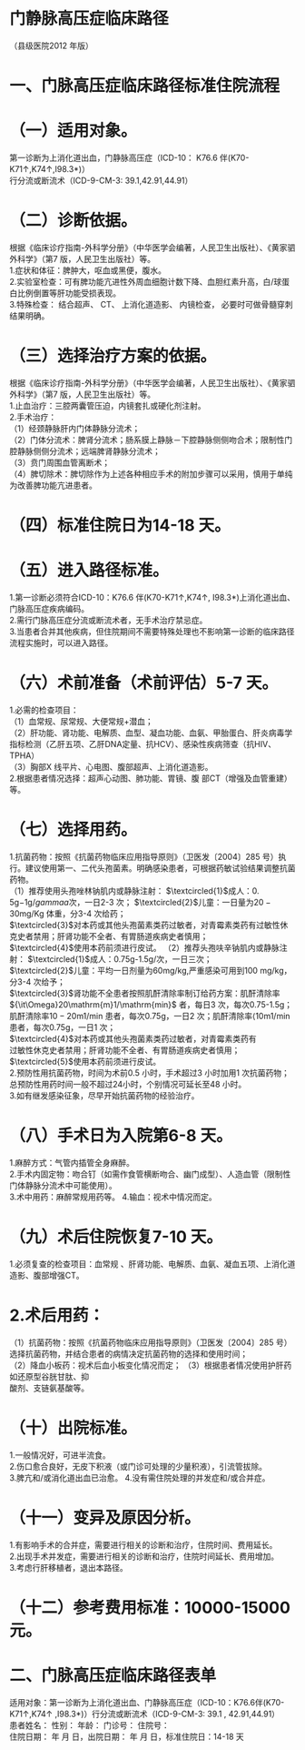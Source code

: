 # 门静脉高压症临床路径  
（县级医院2012 年版）  
# 一、门脉高压症临床路径标准住院流程  
# （一）适用对象。  
第一诊断为上消化道出血，门静脉高压症（ICD-10： K76.6 伴(K70-K71↑,K74↑,I98.3\*)）  
行分流或断流术（ICD-9-CM-3: 39.1,42.91,44.91）  
# （二）诊断依据。  
根据《临床诊疗指南-外科学分册》（中华医学会编著，人民卫生出版社）、《黄家驷外科学》（第7 版，人民卫生出版社）等。  
1.症状和体征：脾肿大，呕血或黑便，腹水。  
2.实验室检查：可有脾功能亢进性外周血细胞计数下降、血胆红素升高，白/球蛋白比例倒置等肝功能受损表现。  
3.特殊检查： 结合超声、 CT、 上消化道造影、 内镜检查， 必要时可做骨髓穿刺结果明确。  
# （三）选择治疗方案的依据。  
根据《临床诊疗指南-外科学分册》（中华医学会编著，人民卫生出版社）、《黄家驷外科学》（第7 版，人民卫生出版社）等。  
1.止血治疗：三腔两囊管压迫，内镜套扎或硬化剂注射。  
2.手术治疗：  
（1）经颈静脉肝内门体静脉分流术；  
（2）门体分流术：脾肾分流术；肠系膜上静脉－下腔静脉侧侧吻合术；限制性门腔静脉侧侧分流术；远端脾肾静脉分流术；  
（3）贲门周围血管离断术；  
（4）脾切除术：脾切除作为上述各种相应手术的附加步骤可以采用，慎用于单纯为改善脾功能亢进患者。  
# （四）标准住院日为14-18 天。  
# （五）进入路径标准。  
1.第一诊断必须符合ICD-10：K76.6 伴(K70-K71↑,K74↑, I98.3\*)上消化道出血、门脉高压症疾病编码。  
2.需行门脉高压症分流或断流术者，无手术治疗禁忌症。  
3.当患者合并其他疾病，但住院期间不需要特殊处理也不影响第一诊断的临床路径流程实施时，可以进入路径。  
# （六）术前准备（术前评估）5-7 天。  
1.必需的检查项目：  
（1）血常规、尿常规、大便常规+潜血；  
（2）肝功能、肾功能、电解质、血型、凝血功能、血氨、甲胎蛋白、肝炎病毒学指标检测（乙肝五项、乙肝DNA定量、抗HCV）、感染性疾病筛查（抗HIV、TPHA）  
（3）胸部X 线平片、心电图、腹部超声、上消化道造影。  
2.根据患者情况选择：超声心动图、肺功能、胃镜、腹 部CT（增强及血管重建）等。  
# （七）选择用药。  
1.抗菌药物：按照《抗菌药物临床应用指导原则》（卫医发〔2004〕285 号）执行。建议使用第一、二代头孢菌素。明确感染患者，可根据药敏试验结果调整抗菌药物。  
（1）推荐使用头孢唑林钠肌内或静脉注射： $\textcircled{1}$成人：$0.\,5\mathrm{g}{-1}\mathrm{g}/gammaa$次，一日2-3 次； $\textcircled{2}$儿童：一日量为$20{-}30\mathrm{mg/Kg}$ 体重，分3-4 次给药；  
$\textcircled{3}$对本药或其他头孢菌素类药过敏者，对青霉素类药有过敏性休克史者禁用；肝肾功能不全者、有胃肠道疾病史者慎用；  
$\textcircled{4}$使用本药前须进行皮试。 （2）推荐头孢呋辛钠肌内或静脉注射： $\textcircled{1}$成人：0.75g-1.5g/次，一日三次；  
$\textcircled{2}$儿童：平均一日剂量为60mg/kg,严重感染可用到100 $\mathrm{mg/kg}$，分3-4 次给予；  
$\textcircled{3}$肾功能不全患者按照肌酐清除率制订给药方案：肌酐清除率${\it\Omega}20\mathrm{m}1/\mathrm{min}$ 者，每日3 次，每次0.75-1.5g；肌酐清除率$10{-}20\mathrm{m}1/\mathrm{min}$ 患者，每次0.75g，一日2 次；肌酐清除率$\mathrm{\langle10m1/min}$ 患者，每次0.75g，一日1 次；  
$\textcircled{4}$对本药或其他头孢菌素类药过敏者，对青霉素类药有  
过敏性休克史者禁用；肝肾功能不全者、有胃肠道疾病史者慎用；  
$\textcircled{5}$使用本药前须进行皮试。  
2.预防性用抗菌药物，时间为术前0.5 小时，手术超过3 小时加用1 次抗菌药物；总预防性用药时间一般不超过24小时，个别情况可延长至48 小时。  
3.如有继发感染征象，尽早开始抗菌药物的经验治疗。  
# （八）手术日为入院第6-8 天。  
1.麻醉方式：气管内插管全身麻醉。  
2.手术内固定物：吻合钉（如需作食管横断吻合、幽门成型）、人造血管（限制性门体静脉分流术中可能使用）。  
3.术中用药：麻醉常规用药等。 4.输血：视术中情况而定。  
# （九）术后住院恢复7-10 天。  
1.必须复查的检查项目：血常规 、肝肾功能、电解质、血氨、凝血五项、上消化道造影、腹部增强CT。  
# 2.术后用药：  
（1）抗菌药物：按照《抗菌药物临床应用指导原则》（卫医发〔2004〕285 号）选择抗菌药物，并结合患者的病情决定抗菌药物的选择和使用时间；  
（2）降血小板药：视术后血小板变化情况而定； （3）根据患者情况使用护肝药如还原型谷胱甘肽、抑  
酸剂、支链氨基酸等。  
# （十）出院标准。  
1.一般情况好，可进半流食。  
2.伤口愈合良好，无皮下积液（或门诊可处理的少量积液），引流管拔除。  
3.脾亢和/或消化道出血已治愈。 4.没有需住院处理的并发症和/或合并症。  
# （十一）变异及原因分析。  
1.有影响手术的合并症，需要进行相关的诊断和治疗，住院时间、费用延长。  
2.出现手术并发症，需要进行相关的诊断和治疗，住院时间延长、费用增加。  
3.考虑行肝移植者，退出本路径。  
# （十二）参考费用标准：10000-15000 元。  
# 二、门脉高压症临床路径表单  
适用对象：第一诊断为上消化道出血、门静脉高压症（ICD-10：K76.6伴(K70-K71↑,K74↑ ,I98.3\*)）行分流或断流术（ICD-9-CM-3: 39.1 ,   42.91,44.91）  
患者姓名：         性别：     年龄：      门诊号：         住院号：  
住院日期：     年   月    日，出院日期：     年  月   日，标准住院日：14-18 天  
